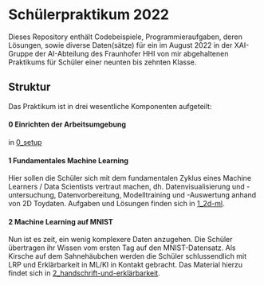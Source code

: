 # Schülerpraktikum 2022
 Dieses Repository enthält Codebeispiele, Programmieraufgaben, deren Lösungen, sowie diverse Daten(sätze) für ein im August 2022 in der XAI-Gruppe der AI-Abteilung des Fraunhofer HHI von mir abgehaltenen Praktikums für Schüler einer neunten bis zehnten Klasse.

## Struktur
Das Praktikum ist in drei wesentliche Komponenten aufgeteilt:

#### 0 Einrichten der Arbeitsumgebung
in [0_setup](0_setup/0_introduction.md)

#### 1 Fundamentales Machine Learning
Hier sollen die Schüler sich mit dem fundamentalen Zyklus eines Machine Learners / Data Scientists vertraut machen, dh. Datenvisualisierung und -untersuchung, Datenvorbereitung, Modelltraining und -Auswertung anhand von 2D Toydaten.
Aufgaben und Lösungen finden sich in [1_2d-ml](1_2d-ml).

#### 2 Machine Learning auf MNIST
Nun ist es zeit, ein wenig komplexere Daten anzugehen. Die Schüler übertragen ihr Wissen vom ersten Tag auf den MNIST-Datensatz. Als Kirsche auf dem Sahnehäubchen werden die Schüler schlussendlich mit LRP und Erklärbarkeit in ML/KI in Kontakt gebracht. Das Material hierzu findet sich in [2_handschrift-und-erklärbarkeit](2_handschrift-und-erklärbarkeit).
